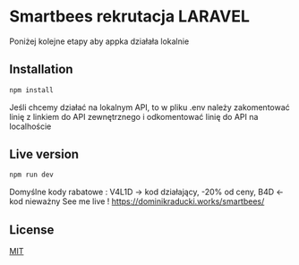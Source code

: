 # Smartbees rekrutacja LARAVEL
Poniżej kolejne etapy aby appka działała lokalnie


## Installation

```bash
npm install
```
Jeśli chcemy działać na lokalnym API, to w pliku .env należy zakomentować linię z linkiem do API zewnętrznego i odkomentować linię do API na localhoście
## Live version
```bash
npm run dev
```
Domyślne kody rabatowe : V4L1D -> kod działający, -20% od ceny, B4D <- kod nieważny 
See me live !
https://dominikraducki.works/smartbees/



## License
[MIT](https://choosealicense.com/licenses/mit/)
